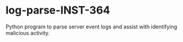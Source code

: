 # log-parse-INST-364
Python program to parse server event logs and assist with identifying malicious activity.
